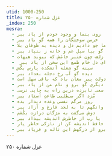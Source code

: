 ```yaml
---
utid: 1000-250
title: غزل شماره ۲۵۰
_index: 250
mesra:
  - روی بنما و وجود خودم از یاد ببر
  - خرمن سوختگان را همه گو باد ببر
  - ما چو دادیم دل و دیده به طوفان بلا
  - گو بیا سیل غم و خانه ز بنیاد ببر
  - زلف چون عنبر خامَش که ببوید هیهات
  - ‌ ای دل خام طمع این سخن از یاد ببر
  - سینه گو شعله آتشکده پارس بکُش
  - دیده گو آب رخ دجله بغداد ببر
  - دولت پیر مغان باد که باقی سهل است
  - دیگری گو برو و نام من از یاد ببر
  - سعی نابرده درین راه به جایی نرسی
  - مُزد اگر می‌طلبی طاعتِ اُستاد ببر
  - روز مرگم نفسی وعده دیدار بده
  - وانگهم تا به لحد فارغ و آزاد ببر
  - دوش می‌گفت به مژگان درازت بکُشم
  - یا رب از خاطرش اندیشه بیداد ببر
  - حافظ اندیشه کن از نازکی خاطر یار
  - برو از درگهش این ناله و فریاد ببر
---
```

غزل شماره ۲۵۰
